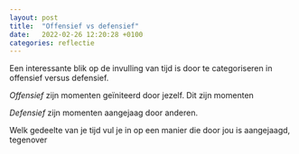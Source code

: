 ```yaml
---
layout: post
title:  "Offensief vs defensief"
date:   2022-02-26 12:20:28 +0100
categories: reflectie
---
```

Een interessante blik op de  invulling van tijd is door te categoriseren in offensief versus defensief. 

_Offensief_ zijn momenten geïniteerd door jezelf. Dit zijn momenten 

_Defensief_ zijn momenten aangejaag door anderen. 

Welk gedeelte van je tijd vul je in op een manier die door jou is aangejaagd, tegenover